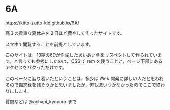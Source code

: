 # 6A
https://kitto-zutto-kid.github.io/6A/

高３の貴重な夏休みを２日ほど費やして作ったサイトです。

スマホで閲覧することを前提としています。

このサイトは，13期の6Dが作成した[あいあい傘](https://koizonomikuji.github.io/6Daiaigasa/)をリスペクトして作られています。と言っても参考にしたのは，CSS で rem を使うことと，ページ下部にあるアクセスをパクっただけです。

このページに辿り着いたということは，多少は Web 開発に詳しい人だと思われるので備忘録を残そうかと思いましたが，何も思いつかなかったのでここで終わりにします。

質問などは @achapi_kyopuro まで
